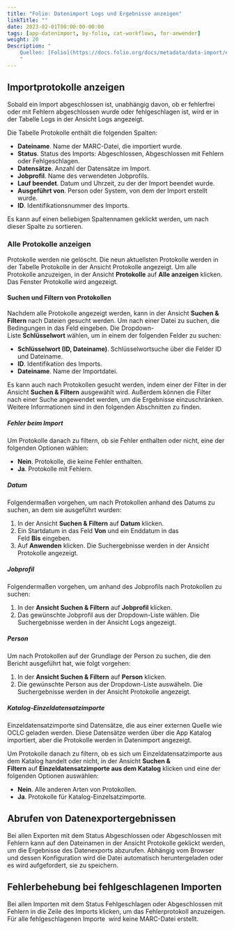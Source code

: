```yaml
---
title: "Folio: Datenimport Logs und Ergebnisse anzeigen"
linkTitle: ""
date: 2023-02-01T00:00:00-00:00
tags: [app-datenimport, by-folio, cat-workflows, for-anwender]
weight: 20
Description: "
    Quellen: [Folio](https://docs.folio.org/docs/metadata/data-import/#viewing-import-logs) & [GBV](https://info.gbv.de/display/FOLIOGBVEXTERN/Folio:+Datenimport+Logs+und+Ergebnisse+anzeigen)
    "
---
```


## Importprotokolle anzeigen

Sobald ein Import abgeschlossen ist, unabhängig davon, ob er fehlerfrei oder mit Fehlern abgeschlossen wurde oder fehlgeschlagen ist, wird er in der Tabelle Logs in der Ansicht Logs angezeigt.

Die Tabelle Protokolle enthält die folgenden Spalten:

-   **Dateiname**. Name der MARC-Datei, die importiert wurde.
-   **Status**. Status des Imports: Abgeschlossen, Abgeschlossen mit Fehlern oder Fehlgeschlagen.
-   **Datensätze**. Anzahl der Datensätze im Import.
-   **Jobprofil**. Name des verwendeten Jobprofils.
-   **Lauf beendet**. Datum und Uhrzeit, zu der der Import beendet wurde.
-   **Ausgeführt von**. Person oder System, von dem der Import erstellt wurde.
-   **ID**. Identifikationsnummer des Imports.

Es kann auf einen beliebigen Spaltennamen geklickt werden, um nach dieser Spalte zu sortieren.

### Alle Protokolle anzeigen

Protokolle werden nie gelöscht. Die neun aktuellsten Protokolle werden in der Tabelle Protokolle in der Ansicht Protokolle angezeigt. Um alle Protokolle anzuzeigen, in der Ansicht **Protokolle** auf **Alle anzeigen** klicken. Das Fenster Protokolle wird angezeigt.

#### Suchen und Filtern von Protokollen

Nachdem alle Protokolle angezeigt werden, kann in der Ansicht **Suchen & Filtern** nach Dateien gesucht werden. Um nach einer Datei zu suchen, die Bedingungen in das Feld eingeben. Die Dropdown-Liste **Schlüsselwort** wählen, um in einem der folgenden Felder zu suchen:

-   **Schlüsselwort (ID, Dateiname)**. Schlüsselwortsuche über die Felder ID und Dateiname.
-   **ID**. Identifikation des Imports.
-   **Dateiname**. Name der Importdatei.

Es kann auch nach Protokollen gesucht werden, indem einer der Filter in der Ansicht **Suchen & Filtern** ausgewählt wird. Außerdem können die Filter nach einer Suche angewendet werden, um die Ergebnisse einzuschränken. Weitere Informationen sind in den folgenden Abschnitten zu finden.

##### Fehler beim Import

Um Protokolle danach zu filtern, ob sie Fehler enthalten oder nicht, eine der folgenden Optionen wählen:

-   **Nein**. Protokolle, die keine Fehler enthalten.
-   **Ja**. Protokolle mit Fehlern.

##### Datum

Folgendermaßen vorgehen, um nach Protokollen anhand des Datums zu suchen, an dem sie ausgeführt wurden:

1.  In der Ansicht **Suchen & Filtern** auf **Datum** klicken.
2.  Ein Startdatum in das Feld **Von** und ein Enddatum in das Feld **Bis** eingeben.
3.  Auf **Anwenden** klicken. Die Suchergebnisse werden in der Ansicht Protokolle angezeigt.

##### Jobprofil

Folgendermaßen vorgehen, um anhand des Jobprofils nach Protokollen zu suchen:

1.  In der **Ansicht Suchen & Filtern** auf **Jobprofil** klicken.
2.  Das gewünschte Jobprofil aus der Dropdown-Liste wählen. Die Suchergebnisse werden in der Ansicht Logs angezeigt.

##### Person

Um nach Protokollen auf der Grundlage der Person zu suchen, die den Bericht ausgeführt hat, wie folgt vorgehen:

1.  In der **Ansicht Suchen & Filtern** auf **Person** klicken.
2.  Die gewünschte Person aus der Dropdown-Liste auswäheln. Die Suchergebnisse werden in der Ansicht Protokolle angezeigt.

##### Katalog-Einzeldatensatzimporte

Einzeldatensatzimporte sind Datensätze, die aus einer externen Quelle wie OCLC geladen werden. Diese Datensätze werden über die App Katalog importiert, aber die Protokolle werden in Datenimport angezeigt.

Um Protokolle danach zu filtern, ob es sich um Einzeldatensatzimporte aus dem Katalog handelt oder nicht, in der Ansicht **Suchen & Filtern** auf **Einzeldatensatzimporte aus dem Katalog** klicken und eine der folgenden Optionen auswählen:

-   **Nein**. Alle anderen Arten von Protokollen.
-   **Ja**. Protokolle für Katalog-Einzelsatzimporte.

## Abrufen von Datenexportergebnissen

Bei allen Exporten mit dem Status Abgeschlossen oder Abgeschlossen mit Fehlern kann auf den Dateinamen in der Ansicht Protokolle geklickt werden, um die Ergebnisse des Datenexports abzurufen. Abhängig vom Browser und dessen Konfiguration wird die Datei automatisch heruntergeladen oder es wird aufgefordert, sie zu speichern.

## Fehlerbehebung bei fehlgeschlagenen Importen

Bei allen Importen mit dem Status Fehlgeschlagen oder Abgeschlossen mit Fehlern in die Zeile des Imports klicken, um das Fehlerprotokoll anzuzeigen. Für alle fehlgeschlagenen Importe  wird keine MARC-Datei erstellt.
